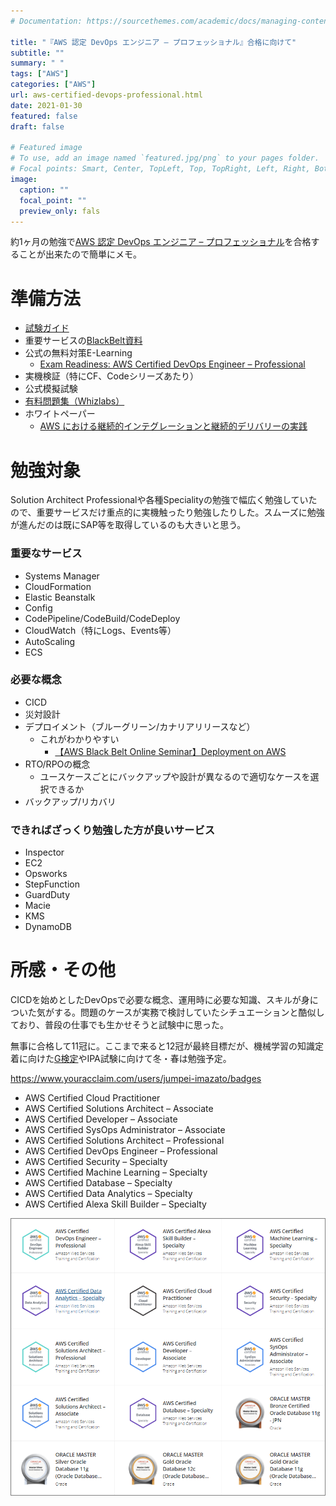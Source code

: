 ```yaml
---
# Documentation: https://sourcethemes.com/academic/docs/managing-content/

title: "『AWS 認定 DevOps エンジニア – プロフェッショナル』合格に向けて"
subtitle: ""
summary: " "
tags: ["AWS"]
categories: ["AWS"]
url: aws-certified-devops-professional.html
date: 2021-01-30
featured: false
draft: false

# Featured image
# To use, add an image named `featured.jpg/png` to your pages folder.
# Focal points: Smart, Center, TopLeft, Top, TopRight, Left, Right, BottomLeft, Bottom, BottomRight.
image:
  caption: ""
  focal_point: ""
  preview_only: fals
---
```


約1ヶ月の勉強で[AWS 認定 DevOps エンジニア – プロフェッショナル](https://aws.amazon.com/jp/certification/certified-devops-engineer-professional/)を合格することが出来たので簡単にメモ。

# 準備方法

- [試験ガイド](https://d1.awsstatic.com/ja_JP/training-and-certification/docs-devops-pro/AWS-Certified-DevOps-Engineer-Professional_Exam-Guide.pdf)
- 重要サービスの[BlackBelt資料](https://aws.amazon.com/jp/aws-jp-introduction/aws-jp-webinar-service-cut/)
- 公式の無料対策E-Learning
  - [Exam Readiness: AWS Certified DevOps Engineer – Professional](https://www.aws.training/Details/eLearning?id=40664)
- 実機検証（特にCF、Codeシリーズあたり）
- 公式模擬試験
- [有料問題集（Whizlabs）](https://www.whizlabs.com/aws-devops-certification-training/)
- ホワイトペーパー
  - [AWS における継続的インテグレーションと継続的デリバリーの実践](https://d1.awsstatic.com/International/ja_JP/Whitepapers/practicing-continuous-integration-continuous-delivery-on-AWS_JA_final.pdf)

# 勉強対象

Solution Architect Professionalや各種Specialityの勉強で幅広く勉強していたので、重要サービスだけ重点的に実機触ったり勉強したりした。スムーズに勉強が進んだのは既にSAP等を取得しているのも大きいと思う。

### 重要なサービス

- Systems Manager
- CloudFormation
- Elastic Beanstalk
- Config
- CodePipeline/CodeBuild/CodeDeploy
- CloudWatch（特にLogs、Events等）
- AutoScaling
- ECS

### 必要な概念

- CICD
- 災対設計
- デプロイメント（ブルーグリーン/カナリアリリースなど）
  - これがわかりやすい
    - [【AWS Black Belt Online Seminar】Deployment on AWS](https://d0.awsstatic.com/webinars/jp/pdf/services/20170822_AWS-BlackBelt_Deployment_on_AWS.pdf)
- RTO/RPOの概念
  - ユースケースごとにバックアップや設計が異なるので適切なケースを選択できるか
- バックアップ/リカバリ

### できればざっくり勉強した方が良いサービス

- Inspector
- EC2
- Opsworks
- StepFunction
- GuardDuty
- Macie
- KMS
- DynamoDB

# 所感・その他

CICDを始めとしたDevOpsで必要な概念、運用時に必要な知識、スキルが身についた気がする。問題のケースが実務で検討していたシチュエーションと酷似しており、普段の仕事でも生かせそうと試験中に思った。

無事に合格して11冠に。ここまで来ると12冠が最終目標だが、機械学習の知識定着に向けた[G検定](https://www.jdla.org/certificate/general/)やIPA試験に向けて冬・春は勉強予定。

https://www.youracclaim.com/users/jumpei-imazato/badges

- AWS Certified Cloud Practitioner
- AWS Certified Solutions Architect – Associate
- AWS Certified Developer – Associate
- AWS Certified SysOps Administrator – Associate
- AWS Certified Solutions Architect – Professional
- AWS Certified DevOps Engineer – Professional
- AWS Certified Security – Specialty
- AWS Certified Machine Learning – Specialty
- AWS Certified Database – Specialty
- AWS Certified Data Analytics – Specialty
- AWS Certified Alexa Skill Builder – Specialty

![image-20210130181647828](image-20210130181647828.png)